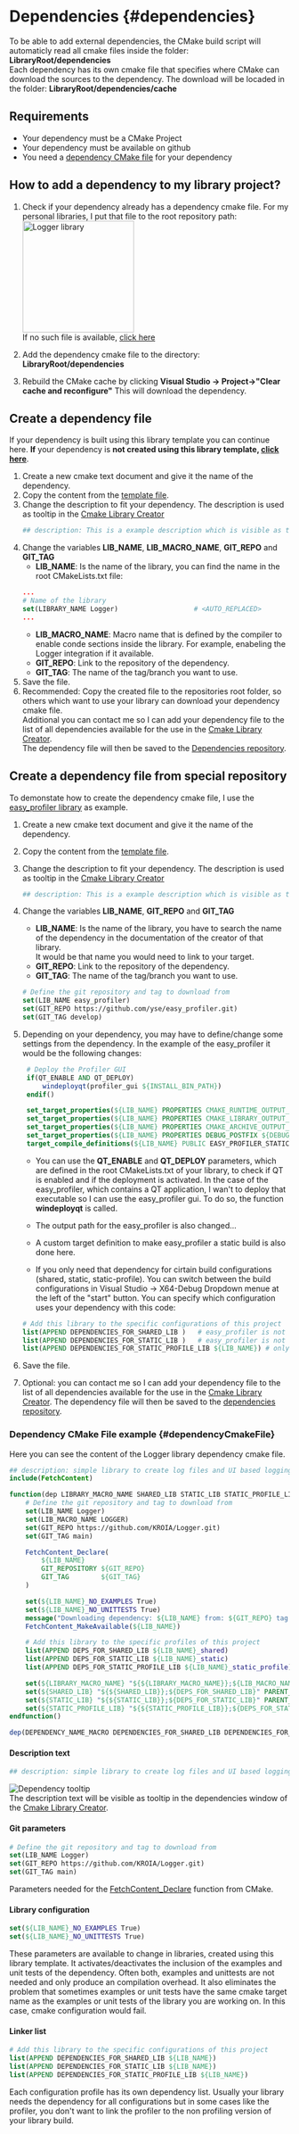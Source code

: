 # Dependencies {#dependencies}
To be able to add external dependencies, the CMake build script will automaticly read all cmake files inside the folder:
**LibraryRoot/dependencies**<br>
Each dependency has its own cmake file that specifies where CMake can download the sources to the dependency.
The download will be locaded in the folder:
**LibraryRoot/dependencies/cache**<br>


## Requirements
- Your dependency must be a CMake Project
- Your dependency must be available on github
- You need a [dependency CMake file](#dependencyCmakeFile) for your dependency
  
## How to add a dependency to my library project?
1. Check if your dependency already has a dependency cmake file.
   For my personal libraries, I put that file to the root repository path:<br>
   <img src="Images/LoggerDependency.png" alt="Logger library" width="200"/><br>
   If no such file is available, [click here](#Create-a-dependency-file)

2. Add the dependency cmake file to the directory:
   **LibraryRoot/dependencies**

3. Rebuild the CMake cache by clicking 
   **Visual Studio -> Project->"Clear cache and reconfigure"**
   This will download the dependency.



## Create a dependency file
If your dependency is built using this library template you can continue here.
**If** your dependency is **not created using this library template, [click here](#Create-a-dependency-file-from-special-repository)**.
1. Create a new cmake text document and give it the name of the dependency.
2. Copy the content from the [template file](https://raw.githubusercontent.com/KROIA/QT_cmake_library_template/main/dependencies/DependencyTemplate.cmake).
3. Change the description to fit your dependency. The description is used as tooltip in the [Cmake Library Creator](https://github.com/KROIA/CmakeLibCreator)<br>
    ``` cmake
    ## description: This is a example description which is visible as tooltip in the CmakeLibraryCreator
    ```
4. Change the variables **LIB_NAME**, **LIB_MACRO_NAME**, **GIT_REPO** and **GIT_TAG**<br>
    - **LIB_NAME**: Is the name of the library, you can find the name in the root CMakeLists.txt file:<br>
    ``` cmake
    ...
    # Name of the library
    set(LIBRARY_NAME Logger)                   # <AUTO_REPLACED>
    ...
    ```
    - **LIB_MACRO_NAME**: Macro name that is defined by the compiler to enable conde sections inside the library. For example, enabeling the Logger integration if it available.<br>
    - **GIT_REPO**: Link to the repository of the dependency.
    - **GIT_TAG**: The name of the tag/branch you want to use.
5. Save the file.
6. Recommended: Copy the created file to the repositories root folder, so others which want to use your library can download your dependency cmake file.<br>
   Additional you can contact me so I can add your dependency file to the list of all dependencies available for the use in the [Cmake Library Creator](https://github.com/KROIA/CmakeLibCreator).<br>
   The dependency file will then be saved to the [Dependencies repository](https://github.com/KROIA/QT_cmake_library_template/tree/dependencies).

## Create a dependency file from special repository
To demonstate how to create the dependency cmake file, I use the [easy_profiler library](https://github.com/yse/easy_profiler) as example.
1. Create a new cmake text document and give it the name of the dependency.
2. Copy the content from the [template file](https://raw.githubusercontent.com/KROIA/QT_cmake_library_template/main/dependencies/DependencyTemplate.cmake).
3. Change the description to fit your dependency. The description is used as tooltip in the [Cmake Library Creator](https://github.com/KROIA/CmakeLibCreator)<br>
    ``` cmake
    ## description: This is a example description which is visible as tooltip in the CmakeLibraryCreator
    ```
4. Change the variables **LIB_NAME**, **GIT_REPO** and **GIT_TAG** 
    - **LIB_NAME**: Is the name of the library, you have to search the name of the dependency in the documentation of the creator of that library.<br>
    It would be that name you would need to link to your target.<br>
    - **GIT_REPO**: Link to the repository of the dependency.
    - **GIT_TAG**: The name of the tag/branch you want to use.<br>
    ``` cmake
    # Define the git repository and tag to download from
    set(LIB_NAME easy_profiler)
    set(GIT_REPO https://github.com/yse/easy_profiler.git)
    set(GIT_TAG develop)
    ```

5. Depending on your dependency, you may have to define/change some settings from the dependency. 
   In the example of the easy_profiler it would be the following changes:<br>
   ``` cmake
    # Deploy the Profiler GUI
    if(QT_ENABLE AND QT_DEPLOY)
        windeployqt(profiler_gui ${INSTALL_BIN_PATH})
    endif()

    set_target_properties(${LIB_NAME} PROPERTIES CMAKE_RUNTIME_OUTPUT_DIRECTORY ${RUNTIME_OUTPUT_DIRECTORY})
    set_target_properties(${LIB_NAME} PROPERTIES CMAKE_LIBRARY_OUTPUT_DIRECTORY ${RUNTIME_OUTPUT_DIRECTORY})
    set_target_properties(${LIB_NAME} PROPERTIES CMAKE_ARCHIVE_OUTPUT_DIRECTORY ${RUNTIME_OUTPUT_DIRECTORY})
    set_target_properties(${LIB_NAME} PROPERTIES DEBUG_POSTFIX ${DEBUG_POSTFIX_STR})
    target_compile_definitions(${LIB_NAME} PUBLIC EASY_PROFILER_STATIC)
    ```
    - You can use the **QT_ENABLE** and **QT_DEPLOY** parameters, which are defined in the root CMakeLists.txt of your library, to check if QT is enabled and if the deployment is activated.
    In the case of the easy_profiler, which contains a QT application, I wan't to deploy that executable so I can use the easy_profiler gui.
    To do so, the function **windeployqt** is called.

    - The output path for the easy_profiler is also changed...
    - A custom target definition to make easy_profiler a static build is also done here.

    - If you only need that dependency for cirtain build configurations (shared, static, static-profile).
      You can switch between the build configurations in Visual Studio -> X64-Debug Dropdown menue at the left of the "start" button.
      You can specify which configuration uses your dependency with this code:<br>
    ``` cmake
    # Add this library to the specific configurations of this project
    list(APPEND DEPENDENCIES_FOR_SHARED_LIB )   # easy_profiler is not needed for the shared profile
    list(APPEND DEPENDENCIES_FOR_STATIC_LIB )   # easy_profiler is not needed for the static profile
    list(APPEND DEPENDENCIES_FOR_STATIC_PROFILE_LIB ${LIB_NAME}) # only used for static profiling profile
    ```

6. Save the file.
7. Optional: you can contact me so I can add your dependency file to the list of all dependencies available for the use in the [Cmake Library Creator](https://github.com/KROIA/CmakeLibCreator).
   The dependency file will then be saved to the [dependencies repository](https://github.com/KROIA/QT_cmake_library_template/tree/dependencies).



### Dependency CMake File example {#dependencyCmakeFile}
Here you can see the content of the Logger library dependency cmake file.<br>
``` cmake
## description: simple library to create log files and UI based logging systems
include(FetchContent)

function(dep LIBRARY_MACRO_NAME SHARED_LIB STATIC_LIB STATIC_PROFILE_LIB)
    # Define the git repository and tag to download from
    set(LIB_NAME Logger)
    set(LIB_MACRO_NAME LOGGER)
    set(GIT_REPO https://github.com/KROIA/Logger.git)
    set(GIT_TAG main)

    FetchContent_Declare(
        ${LIB_NAME}
        GIT_REPOSITORY ${GIT_REPO}
        GIT_TAG        ${GIT_TAG}
    )

    set(${LIB_NAME}_NO_EXAMPLES True)
    set(${LIB_NAME}_NO_UNITTESTS True)
    message("Downloading dependency: ${LIB_NAME} from: ${GIT_REPO} tag: ${GIT_TAG}")
    FetchContent_MakeAvailable(${LIB_NAME})

    # Add this library to the specific profiles of this project
    list(APPEND DEPS_FOR_SHARED_LIB ${LIB_NAME}_shared)
    list(APPEND DEPS_FOR_STATIC_LIB ${LIB_NAME}_static)
    list(APPEND DEPS_FOR_STATIC_PROFILE_LIB ${LIB_NAME}_static_profile) # only use for static profiling profile

    set(${LIBRARY_MACRO_NAME} "${${LIBRARY_MACRO_NAME}};${LIB_MACRO_NAME}" PARENT_SCOPE)
    set(${SHARED_LIB} "${${SHARED_LIB}};${DEPS_FOR_SHARED_LIB}" PARENT_SCOPE)
    set(${STATIC_LIB} "${${STATIC_LIB}};${DEPS_FOR_STATIC_LIB}" PARENT_SCOPE)
    set(${STATIC_PROFILE_LIB} "${${STATIC_PROFILE_LIB}};${DEPS_FOR_STATIC_PROFILE_LIB}" PARENT_SCOPE)
endfunction()

dep(DEPENDENCY_NAME_MACRO DEPENDENCIES_FOR_SHARED_LIB DEPENDENCIES_FOR_STATIC_LIB DEPENDENCIES_FOR_STATIC_PROFILE_LIB)

``` 

#### Description text
``` cmake
## description: simple library to create log files and UI based logging systems
```
![Dependency tooltip](LoggerDependency_tooltip.png)<br>
The description text will be visible as tooltip in the dependencies window of the [Cmake Library Creator](https://github.com/KROIA/CmakeLibCreator).
#### Git parameters
``` cmake
# Define the git repository and tag to download from
set(LIB_NAME Logger)
set(GIT_REPO https://github.com/KROIA/Logger.git)
set(GIT_TAG main)
```
Parameters needed for the [FetchContent_Declare](https://cmake.org/cmake/help/latest/module/FetchContent.html) function from CMake.

#### Library configuration
``` cmake
set(${LIB_NAME}_NO_EXAMPLES True)
set(${LIB_NAME}_NO_UNITTESTS True)
```
These parameters are available to change in libraries, created using this library template.
It activates/deactivates the inclusion of the examples and unit tests of the dependency.
Often both, examples and unittests are not needed and only produce an compilation overhead.
It also eliminates the problem that sometimes examples or unit tests have the same cmake target name as the examples or unit tests of the library you are working on. In this case, cmake configuration would fail.

#### Linker list
``` cmake
# Add this library to the specific configurations of this project
list(APPEND DEPENDENCIES_FOR_SHARED_LIB ${LIB_NAME})   
list(APPEND DEPENDENCIES_FOR_STATIC_LIB ${LIB_NAME})  
list(APPEND DEPENDENCIES_FOR_STATIC_PROFILE_LIB ${LIB_NAME}) 
```
Each configuration profile has its own dependency list.
Usually your library needs the dependency for all configurations but in some cases like the profiler, you don't want to link the profiler to the non profiling version of your library build.